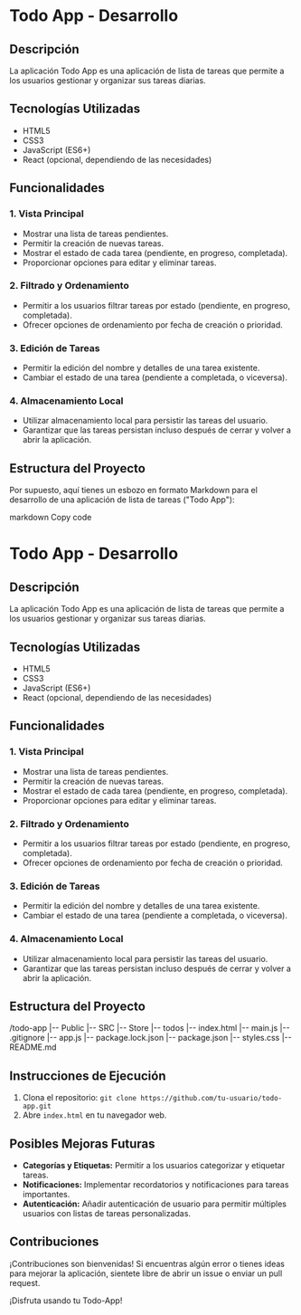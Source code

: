 # Todo App - Desarrollo

## Descripción

La aplicación Todo App es una aplicación de lista de tareas que permite a los usuarios gestionar y organizar sus tareas diarias.

## Tecnologías Utilizadas

- HTML5
- CSS3
- JavaScript (ES6+)
- React (opcional, dependiendo de las necesidades)

## Funcionalidades

### 1. Vista Principal

- Mostrar una lista de tareas pendientes.
- Permitir la creación de nuevas tareas.
- Mostrar el estado de cada tarea (pendiente, en progreso, completada).
- Proporcionar opciones para editar y eliminar tareas.

### 2. Filtrado y Ordenamiento

- Permitir a los usuarios filtrar tareas por estado (pendiente, en progreso, completada).
- Ofrecer opciones de ordenamiento por fecha de creación o prioridad.

### 3. Edición de Tareas

- Permitir la edición del nombre y detalles de una tarea existente.
- Cambiar el estado de una tarea (pendiente a completada, o viceversa).

### 4. Almacenamiento Local

- Utilizar almacenamiento local para persistir las tareas del usuario.
- Garantizar que las tareas persistan incluso después de cerrar y volver a abrir la aplicación.

## Estructura del Proyecto


Por supuesto, aquí tienes un esbozo en formato Markdown para el desarrollo de una aplicación de lista de tareas ("Todo App"):

markdown
Copy code
# Todo App - Desarrollo

## Descripción

La aplicación Todo App es una aplicación de lista de tareas que permite a los usuarios gestionar y organizar sus tareas diarias.

## Tecnologías Utilizadas

- HTML5
- CSS3
- JavaScript (ES6+)
- React (opcional, dependiendo de las necesidades)

## Funcionalidades

### 1. Vista Principal

- Mostrar una lista de tareas pendientes.
- Permitir la creación de nuevas tareas.
- Mostrar el estado de cada tarea (pendiente, en progreso, completada).
- Proporcionar opciones para editar y eliminar tareas.

### 2. Filtrado y Ordenamiento

- Permitir a los usuarios filtrar tareas por estado (pendiente, en progreso, completada).
- Ofrecer opciones de ordenamiento por fecha de creación o prioridad.

### 3. Edición de Tareas

- Permitir la edición del nombre y detalles de una tarea existente.
- Cambiar el estado de una tarea (pendiente a completada, o viceversa).

### 4. Almacenamiento Local

- Utilizar almacenamiento local para persistir las tareas del usuario.
- Garantizar que las tareas persistan incluso después de cerrar y volver a abrir la aplicación.

## Estructura del Proyecto

/todo-app
|-- Public
|-- SRC
|-- Store
|-- todos
|-- index.html
|-- main.js
|-- .gitignore
|-- app.js
|-- package.lock.json
|-- package.json
|-- styles.css
|-- README.md


## Instrucciones de Ejecución

1. Clona el repositorio: `git clone https://github.com/tu-usuario/todo-app.git`
2. Abre `index.html` en tu navegador web.

## Posibles Mejoras Futuras

- **Categorías y Etiquetas:** Permitir a los usuarios categorizar y etiquetar tareas.
- **Notificaciones:** Implementar recordatorios y notificaciones para tareas importantes.
- **Autenticación:** Añadir autenticación de usuario para permitir múltiples usuarios con listas de tareas personalizadas.

## Contribuciones

¡Contribuciones son bienvenidas! Si encuentras algún error o tienes ideas para mejorar la aplicación, sientete libre de abrir un issue o enviar un pull request.

¡Disfruta usando tu Todo-App!

